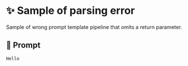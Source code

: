 # ✨ Sample of parsing error

Sample of wrong prompt template pipeline that omits a return parameter.

## 💬 Prompt

```
Hello
```
